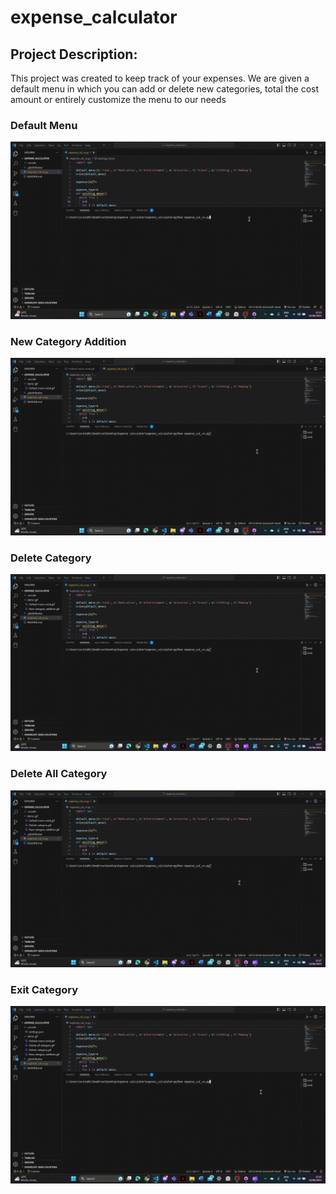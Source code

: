 # expense_calculator
## Project Description: 
This project was created to keep track of your expenses. We are given a default menu in which you can add or delete new categories, total the cost amount or entirely customize the menu to our needs


### Default Menu
![](https://github.com/Ste881/expense_calculator/blob/main/demo%20gif/Default%20menu%20total.gif)
### New Category Addition
![](https://github.com/Ste881/expense_calculator/blob/main/demo%20gif/New%20category%20addition.gif)

### Delete Category
![](https://github.com/Ste881/expense_calculator/blob/main/demo%20gif/Delete%20category.gif)

### Delete All Category
![](https://github.com/Ste881/expense_calculator/blob/main/demo%20gif/Delete%20all%20category.gif)

### Exit Category
![](https://github.com/Ste881/expense_calculator/blob/main/demo%20gif/Exit%20category.gif)



